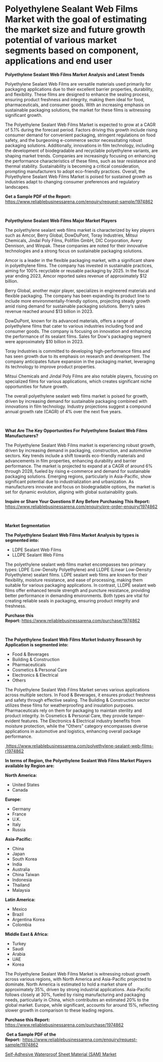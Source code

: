 <p><h1>Polyethylene Sealant Web Films Market with the goal of estimating the market size and future growth potential of various market segments based on component, applications and end user</h1></p><p><strong>Polyethylene Sealant Web Films Market Analysis and Latest Trends</strong></p>
<p><p>Polyethylene Sealant Web Films are versatile materials used primarily for packaging applications due to their excellent barrier properties, durability, and flexibility. These films are designed to enhance the sealing process, ensuring product freshness and integrity, making them ideal for food, pharmaceuticals, and consumer goods. With an increasing emphasis on sustainable packaging solutions, the market for these films is witnessing significant growth.</p><p>The Polyethylene Sealant Web Films Market is expected to grow at a CAGR of 5.1% during the forecast period. Factors driving this growth include rising consumer demand for convenient packaging, stringent regulations on food safety, and the burgeoning e-commerce sector necessitating robust packaging solutions. Additionally, innovations in film technology, including the development of biodegradable and recyclable polyethylene variants, are shaping market trends. Companies are increasingly focusing on enhancing the performance characteristics of these films, such as tear resistance and thermal stability. Sustainability is becoming a critical consideration, prompting manufacturers to adopt eco-friendly practices. Overall, the Polyethylene Sealant Web Films Market is poised for sustained growth as industries adapt to changing consumer preferences and regulatory landscapes.</p></p>
<p><strong>Get a Sample PDF of the Report:&nbsp;</strong> <a href="https://www.reliablebusinessarena.com/enquiry/request-sample/1974862?utm_campaign=1835&utm_medium=2&utm_source=Github&utm_content=ia&utm_term=04022025&utm_id=polyethylene-sealant-web-films">https://www.reliablebusinessarena.com/enquiry/request-sample/1974862</a></p>
<p>&nbsp;</p>
<p><strong>Polyethylene Sealant Web Films Major Market Players</strong></p>
<p><p>The polyethylene sealant web films market is characterized by key players such as Amcor, Berry Global, DowDuPont, Toray Industries, Mitsui Chemicals, Jindal Poly Films, Polifilm GmbH, DIC Corporation, Avery Dennison, and Winpak. These companies are noted for their innovative technologies and a strong focus on sustainable packaging solutions.</p><p>Amcor is a leader in the flexible packaging market, with a significant share in polyethylene films. The company has invested in sustainable practices, aiming for 100% recyclable or reusable packaging by 2025. In the fiscal year ending 2023, Amcor reported sales revenue of approximately $12 billion.</p><p>Berry Global, another major player, specializes in engineered materials and flexible packaging. The company has been expanding its product line to include more environmentally-friendly options, projecting steady growth amid rising demand for sustainable packaging solutions. Berry’s sales revenue reached around $13 billion in 2023.</p><p>DowDuPont, known for its advanced materials, offers a range of polyethylene films that cater to various industries including food and consumer goods. The company is focusing on innovation and enhancing the performance of its sealant films. Sales for Dow's packaging segment were approximately $10 billion in 2023.</p><p>Toray Industries is committed to developing high-performance films and has seen growth due to its emphasis on research and development. The company anticipates future expansion in the packaging market, leveraging its technology to improve product properties.</p><p>Mitsui Chemicals and Jindal Poly Films are also notable players, focusing on specialized films for various applications, which creates significant niche opportunities for future growth.</p><p>The overall polyethylene sealant web films market is poised for growth, driven by increasing demand for sustainable packaging combined with innovations in film technology. Industry projections suggest a compound annual growth rate (CAGR) of 4% over the next five years.</p></p>
<p>&nbsp;</p>
<p><strong>What Are The Key Opportunities For Polyethylene Sealant Web Films Manufacturers?</strong></p>
<p><p>The Polyethylene Sealant Web Films market is experiencing robust growth, driven by increasing demand in packaging, construction, and automotive sectors. Key trends include a shift towards eco-friendly materials and advancements in film properties, enhancing durability and barrier performance. The market is projected to expand at a CAGR of around 6% through 2028, fueled by rising e-commerce and demand for sustainable packaging solutions. Emerging regions, particularly in Asia-Pacific, show significant potential due to industrialization and urbanization. As manufacturers innovate and focus on biodegradable options, the market is set for dynamic evolution, aligning with global sustainability goals.</p></p>
<p><strong>Inquire or Share Your Questions If Any Before Purchasing This Report:</strong> <a href="https://www.reliablebusinessarena.com/enquiry/pre-order-enquiry/1974862?utm_campaign=1835&utm_medium=2&utm_source=Github&utm_content=ia&utm_term=04022025&utm_id=polyethylene-sealant-web-films">https://www.reliablebusinessarena.com/enquiry/pre-order-enquiry/1974862</a></p>
<p>&nbsp;</p>
<p><strong>Market Segmentation</strong></p>
<p><strong>The Polyethylene Sealant Web Films Market Analysis by types is segmented into:</strong></p>
<p><ul><li>LDPE Sealant Web Films</li><li>LLDPE Sealant Web Films</li></ul></p>
<p><p>The polyethylene sealant web films market encompasses two primary types: LDPE (Low-Density Polyethylene) and LLDPE (Linear Low-Density Polyethylene) sealant films. LDPE sealant web films are known for their flexibility, moisture resistance, and ease of processing, making them suitable for various packaging applications. In contrast, LLDPE sealant web films offer enhanced tensile strength and puncture resistance, providing better performance in demanding environments. Both types are vital for creating reliable seals in packaging, ensuring product integrity and freshness.</p></p>
<p><strong>Purchase this Report:&nbsp;</strong><a href="https://www.reliablebusinessarena.com/purchase/1974862?utm_campaign=1835&utm_medium=2&utm_source=Github&utm_content=ia&utm_term=04022025&utm_id=polyethylene-sealant-web-films">https://www.reliablebusinessarena.com/purchase/1974862</a></p>
<p>&nbsp;</p>
<p><strong>The Polyethylene Sealant Web Films Market Industry Research by Application is segmented into:</strong></p>
<p><ul><li>Food & Beverages</li><li>Building & Construction</li><li>Pharmaceuticals</li><li>Cosmetics & Personal Care</li><li>Electronics & Electrical</li><li>Others</li></ul></p>
<p><p>The Polyethylene Sealant Web Films Market serves various applications across multiple sectors. In Food & Beverages, it ensures product freshness and safety through effective sealing. The Building & Construction sector utilizes these films for weatherproofing and insulation purposes. Pharmaceuticals rely on them for packaging to maintain sterility and product integrity. In Cosmetics & Personal Care, they provide tamper-evident features. The Electronics & Electrical industry benefits from moisture protection, while the "Others" category encompasses diverse applications in automotive and logistics, enhancing overall package performance.</p></p>
<p><a href="https://www.reliablebusinessarena.com/polyethylene-sealant-web-films-r1974862?utm_campaign=1835&utm_medium=2&utm_source=Github&utm_content=ia&utm_term=04022025&utm_id=polyethylene-sealant-web-films">&nbsp;https://www.reliablebusinessarena.com/polyethylene-sealant-web-films-r1974862</a></p>
<p><strong>In terms of Region, the Polyethylene Sealant Web Films Market Players available by Region are:</strong></p>
<p>
    <p> <strong> North America: </strong>
        <ul>
            <li>United States</li>
            <li>Canada</li>
        </ul>
        </p> 
    <p> <strong> Europe: </strong>
        <ul>
            <li>Germany</li>
            <li>France</li>
            <li>U.K.</li>
            <li>Italy</li>
            <li>Russia</li>
        </ul>
        </p> 
    <p> <strong> Asia-Pacific: </strong>
        <ul>
            <li>China</li>
            <li>Japan</li>
            <li>South Korea</li>
            <li>India</li>
            <li>Australia</li>
            <li>China Taiwan</li>
            <li>Indonesia</li>
            <li>Thailand</li>
            <li>Malaysia</li>
        </ul>
        </p> 
    <p> <strong> Latin America: </strong>
        <ul>
            <li>Mexico</li>
            <li>Brazil</li>
            <li>Argentina Korea</li>
            <li>Colombia</li>
        </ul>
        </p> 
    <p> <strong> Middle East & Africa: </strong>
        <ul>
            <li>Turkey</li>
            <li>Saudi</li>
            <li>Arabia</li>
            <li>UAE</li>
            <li>Korea</li>
        </ul>
    </p>
    </p>
<p><p>The Polyethylene Sealant Web Films Market is witnessing robust growth across various regions, with North America and Asia-Pacific projected to dominate. North America is estimated to hold a market share of approximately 35%, driven by strong industrial applications. Asia-Pacific follows closely at 30%, fueled by rising manufacturing and packaging needs, particularly in China, which contributes an estimated 20% to the global market. Europe, while significant, accounts for around 15%, reflecting slower growth in comparison to these leading regions.</p></p>
<p><strong>Purchase this Report: </strong><a href="https://www.reliablebusinessarena.com/purchase/1974862?utm_campaign=1835&utm_medium=2&utm_source=Github&utm_content=ia&utm_term=04022025&utm_id=polyethylene-sealant-web-films">https://www.reliablebusinessarena.com/purchase/1974862</a></p>
<p>&nbsp;<strong>Get a Sample PDF of the Report:&nbsp;&nbsp;</strong><a href="https://www.reliablebusinessarena.com/enquiry/request-sample/1974862?utm_campaign=1835&utm_medium=2&utm_source=Github&utm_content=ia&utm_term=04022025&utm_id=polyethylene-sealant-web-films">https://www.reliablebusinessarena.com/enquiry/request-sample/1974862</a></p>
<p><strong></strong></p>
<p><p><a href="https://github.com/XavierTyler76/Market-Research-Report-List-1/blob/main/self-adhesive-waterproof-sheet-material-sam-market.md?utm_campaign=1835&utm_medium=2&utm_source=Github&utm_content=ia&utm_term=04022025&utm_id=polyethylene-sealant-web-films">Self-Adhesive Waterproof Sheet Material (SAM) Market</a></p></p>